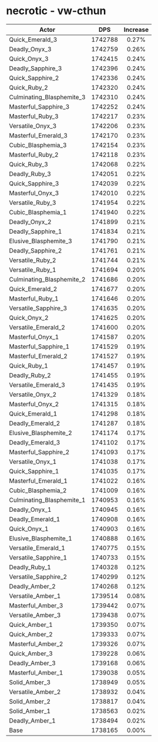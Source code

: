 # necrotic - vw-cthun
| Actor | DPS | Increase |
|---|:---:|:---:|
|Quick_Emerald_3|1742788|0.27%|
|Deadly_Onyx_3|1742759|0.26%|
|Quick_Onyx_3|1742415|0.24%|
|Deadly_Sapphire_3|1742396|0.24%|
|Quick_Sapphire_2|1742336|0.24%|
|Quick_Ruby_2|1742320|0.24%|
|Culminating_Blasphemite_3|1742310|0.24%|
|Masterful_Sapphire_3|1742252|0.24%|
|Masterful_Ruby_3|1742217|0.23%|
|Versatile_Onyx_3|1742206|0.23%|
|Masterful_Emerald_3|1742170|0.23%|
|Cubic_Blasphemia_3|1742154|0.23%|
|Masterful_Ruby_2|1742118|0.23%|
|Quick_Ruby_3|1742068|0.22%|
|Deadly_Ruby_3|1742051|0.22%|
|Quick_Sapphire_3|1742039|0.22%|
|Masterful_Onyx_3|1742010|0.22%|
|Versatile_Ruby_3|1741954|0.22%|
|Cubic_Blasphemia_1|1741940|0.22%|
|Deadly_Onyx_2|1741899|0.21%|
|Deadly_Sapphire_1|1741834|0.21%|
|Elusive_Blasphemite_3|1741790|0.21%|
|Deadly_Sapphire_2|1741761|0.21%|
|Versatile_Ruby_2|1741744|0.21%|
|Versatile_Ruby_1|1741694|0.20%|
|Culminating_Blasphemite_2|1741686|0.20%|
|Quick_Emerald_2|1741677|0.20%|
|Masterful_Ruby_1|1741646|0.20%|
|Versatile_Sapphire_3|1741635|0.20%|
|Quick_Onyx_2|1741625|0.20%|
|Versatile_Emerald_2|1741600|0.20%|
|Masterful_Onyx_1|1741587|0.20%|
|Masterful_Sapphire_1|1741529|0.19%|
|Masterful_Emerald_2|1741527|0.19%|
|Quick_Ruby_1|1741457|0.19%|
|Deadly_Ruby_2|1741455|0.19%|
|Versatile_Emerald_3|1741435|0.19%|
|Versatile_Onyx_2|1741329|0.18%|
|Masterful_Onyx_2|1741315|0.18%|
|Quick_Emerald_1|1741298|0.18%|
|Deadly_Emerald_2|1741287|0.18%|
|Elusive_Blasphemite_2|1741174|0.17%|
|Deadly_Emerald_3|1741102|0.17%|
|Masterful_Sapphire_2|1741093|0.17%|
|Versatile_Onyx_1|1741038|0.17%|
|Quick_Sapphire_1|1741035|0.17%|
|Masterful_Emerald_1|1741022|0.16%|
|Cubic_Blasphemia_2|1741009|0.16%|
|Culminating_Blasphemite_1|1740953|0.16%|
|Deadly_Onyx_1|1740945|0.16%|
|Deadly_Emerald_1|1740908|0.16%|
|Quick_Onyx_1|1740903|0.16%|
|Elusive_Blasphemite_1|1740888|0.16%|
|Versatile_Emerald_1|1740775|0.15%|
|Versatile_Sapphire_1|1740733|0.15%|
|Deadly_Ruby_1|1740328|0.12%|
|Versatile_Sapphire_2|1740299|0.12%|
|Deadly_Amber_2|1740268|0.12%|
|Versatile_Amber_1|1739514|0.08%|
|Masterful_Amber_3|1739442|0.07%|
|Versatile_Amber_3|1739438|0.07%|
|Quick_Amber_1|1739350|0.07%|
|Quick_Amber_2|1739333|0.07%|
|Masterful_Amber_2|1739326|0.07%|
|Quick_Amber_3|1739228|0.06%|
|Deadly_Amber_3|1739168|0.06%|
|Masterful_Amber_1|1739038|0.05%|
|Solid_Amber_3|1738949|0.05%|
|Versatile_Amber_2|1738932|0.04%|
|Solid_Amber_2|1738817|0.04%|
|Solid_Amber_1|1738563|0.02%|
|Deadly_Amber_1|1738494|0.02%|
|Base|1738165|0.00%|
